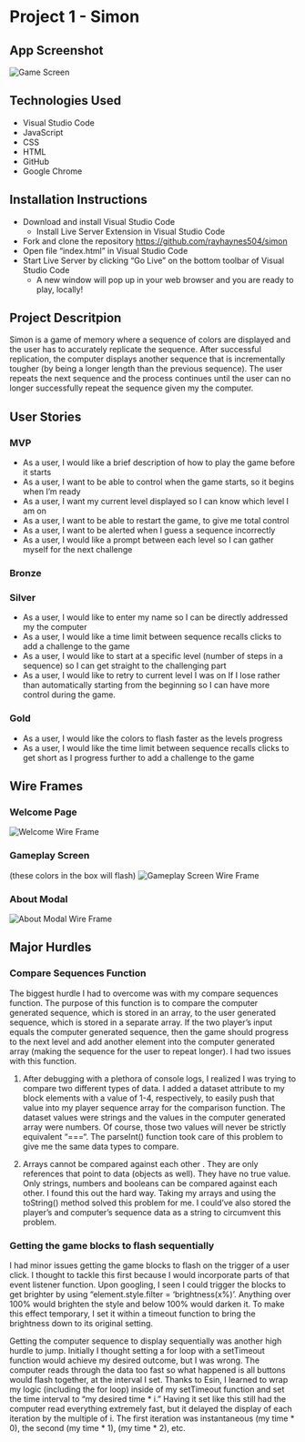 # Project 1 - Simon

## App Screenshot
![Game Screen](./Assets/game-screen.jpeg)

## Technologies Used
- Visual Studio Code
- JavaScript
- CSS
- HTML
- GitHub
- Google Chrome


## Installation Instructions
- Download and install Visual Studio Code
    - Install Live Server Extension in Visual Studio Code
- Fork and clone the repository https://github.com/rayhaynes504/simon
- Open file “index.html” in Visual Studio Code
- Start Live Server by clicking “Go Live” on the bottom toolbar of Visual Studio Code
    - A new window will pop up in your web browser and you are ready to play, locally!


## Project Descritpion
Simon is a game of memory where a sequence of colors are displayed and the user has to accurately replicate the sequence. After successful replication, the computer displays another sequence that is incrementally tougher (by being a longer length than the previous sequence). The user repeats the next sequence and the process continues until the user can no longer successfully repeat the sequence given my the computer.  


## User Stories
### MVP
- As a user, I would like a brief description of how to play the game before it starts
- As a user, I want to be able to control when the game starts, so it begins when I’m ready
- As a user, I want my current level displayed so I can know which level I am on
- As a user, I want to be able to restart the game, to give me total control 
- As a user, I want to be alerted when I guess a sequence incorrectly
- As a user, I would like a prompt between each level so I can gather myself for the next challenge

### Bronze

### Silver
- As a user, I would like to enter my name so I can be directly addressed my the computer
- As a user, I would like a time limit between sequence recalls clicks to add a challenge to the game
- As a user, I would like to start at a specific level (number of steps in a sequence) so I can get straight to the challenging part
- As a user, I would like to retry to current level I was on If I lose rather than automatically starting from the beginning so I can have more control during the game. 
### Gold
- As a user, I would like the colors to flash faster as the levels progress
- As a user, I would like the time limit between sequence recalls clicks to get short as I progress further to add a challenge to the game


## Wire Frames
### Welcome Page
![Welcome Wire Frame](Assets/Welcome-page-wireframe.jpg)

### Gameplay Screen
(these colors in the box will flash)
![Gameplay Screen Wire Frame](Assets/Gameplay-Wireframe.jpg)
### About Modal
![About Modal Wire Frame](./Assets/about-modal-wireframe.jpg)




## Major Hurdles

### Compare Sequences Function
The biggest hurdle I had to overcome was with my compare sequences function. The purpose of this function is to compare the computer generated sequence, which is stored in an array, to the user generated sequence, which is stored in a separate array. If the two player’s input equals the computer generated sequence, then the game should progress to the next level and add another element into the computer generated array (making the sequence for the user to repeat longer). I had two issues with this function.
1. After debugging with a plethora of console logs, I realized I was trying to compare two different types of data. I added a dataset attribute to my block elements with a value of 1-4, respectively, to easily push that value into my player sequence array for the comparison function. The dataset values were strings and the values in the computer generated array were numbers. Of course, those two values will never be strictly equivalent “===“. The parseInt() function took care of this problem to give me the same data types to compare.
 
2. Arrays cannot be compared against each other . They are only references that point to data (objects as well). They have no true value. Only strings, numbers and booleans can be compared against each other. I found this out the hard way. Taking my arrays and using the toString() method solved this problem for me. I could’ve also stored the player’s and computer’s sequence data as a string to circumvent this problem. 

### Getting the game blocks to flash sequentially
I had minor issues getting the game blocks to flash on the trigger of a user click. I thought to tackle this first because I would incorporate parts of that event listener function. Upon googling, I seen I could trigger the blocks to get brighter by using “element.style.filter = ‘brightness(x%)’. Anything over 100% would brighten the style and below 100% would darken it. To make this effect temporary, I set it within a timeout function to bring the brightness down to its original setting. 

Getting the computer sequence to display sequentially was another high hurdle to jump. Initially I thought setting a for loop with a setTimeout function would achieve my desired outcome, but I was wrong. The computer reads through the data too fast so what happened is all buttons would flash together, at the interval I set. Thanks to Esin, I learned to wrap my logic (including the for loop) inside of my setTimeout function and set the time interval to “my desired time * i.” Having it set like this still had the computer read everything extremely fast, but it delayed the display of each iteration by the multiple of i. The first iteration was instantaneous (my time * 0), the second (my time * 1), (my time * 2), etc. 
